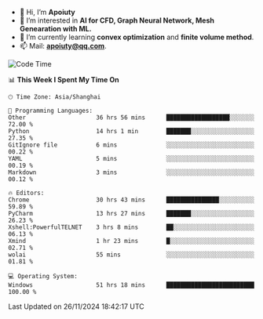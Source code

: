 - 👋 Hi, I’m **Apoiuty**
- 👀 I’m interested in **AI for CFD, Graph Neural Network, Mesh Genearation with ML.**
- 🌱 I’m currently learning **convex optimization** and **finite volume method**.
- 📫 Mail: **apoiuty@qq.com**.


<!--START_SECTION:waka-->
![Code Time](http://img.shields.io/badge/Code%20Time-1%2C476%20hrs%2051%20mins-blue)

📊 **This Week I Spent My Time On** 

```text
🕑︎ Time Zone: Asia/Shanghai

💬 Programming Languages: 
Other                    36 hrs 56 mins      ██████████████████░░░░░░░   72.00 % 
Python                   14 hrs 1 min        ███████░░░░░░░░░░░░░░░░░░   27.35 % 
GitIgnore file           6 mins              ░░░░░░░░░░░░░░░░░░░░░░░░░   00.22 % 
YAML                     5 mins              ░░░░░░░░░░░░░░░░░░░░░░░░░   00.19 % 
Markdown                 3 mins              ░░░░░░░░░░░░░░░░░░░░░░░░░   00.12 % 

🔥 Editors: 
Chrome                   30 hrs 43 mins      ███████████████░░░░░░░░░░   59.89 % 
PyCharm                  13 hrs 27 mins      ███████░░░░░░░░░░░░░░░░░░   26.23 % 
Xshell:PowerfulTELNET    3 hrs 8 mins        ██░░░░░░░░░░░░░░░░░░░░░░░   06.13 % 
Xmind                    1 hr 23 mins        █░░░░░░░░░░░░░░░░░░░░░░░░   02.71 % 
wolai                    55 mins             ░░░░░░░░░░░░░░░░░░░░░░░░░   01.81 % 

💻 Operating System: 
Windows                  51 hrs 18 mins      █████████████████████████   100.00 % 
```


 Last Updated on 26/11/2024 18:42:17 UTC
<!--END_SECTION:waka-->



<!---
Apoiuty/Apoiuty is a ✨ special ✨ repository because its `README.md` (this file) appears on your GitHub profile.
You can click the Preview link to take a look at your changes.
--->
